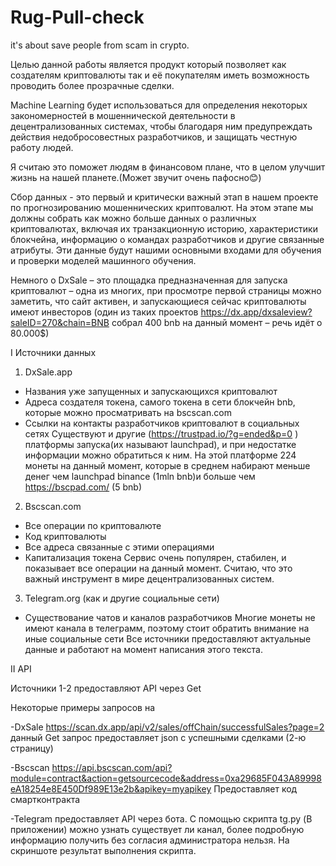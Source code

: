 # Rug-Pull-check
it's about save people from scam in crypto.

Целью данной работы является продукт который позволяет как создателям криптовалюты так и её покупателям иметь возможность проводить более прозрачные сделки.

Machine Learning будет использоваться для определения некоторых закономерностей в мошеннической деятельности в децентрализованных системах, чтобы благодаря ним предупреждать действия недобросовестных разработчиков, и защищать честную работу людей.

Я считаю это поможет людям в финансовом плане, что в целом улучшит жизнь на нашей планете.(Может звучит очень пафосно😊)

Сбор данных - это первый и критически важный этап в нашем проекте по прогнозированию мошеннических криптовалют. На этом этапе мы должны собрать как можно больше данных о различных криптовалютах, включая их транзакционную историю, характеристики блокчейна, информацию о командах разработчиков и другие связанные атрибуты. Эти данные будут нашими основными входами для обучения и проверки моделей машинного обучения.

Немного о DxSale – это площадка предназначенная для запуска криптовалют – одна из многих, при просмотре первой страницы можно заметить, что сайт активен, и запускающиеся сейчас криптовалюты имеют инвесторов (один из таких проектов https://dx.app/dxsaleview?saleID=270&chain=BNB собрал 400 bnb на данный момент – речь идёт о 80.000$)

I Источники данных
1.	DxSale.app
-	Названия уже запущенных и запускающихся криптовалют
-	Адреса создателя токена, самого токена в сети блокчейн bnb, которые можно просматривать на bscscan.com
-	Ссылки на контакты разработчиков криптовалют в социальных сетях	
Существуют и другие (https://trustpad.io/?g=ended&p=0 ) платформы запуска(их называют launchpad), и при недостатке информации можно обратиться к ним. На этой платформе 224 монеты на данный момент, которые в среднем набирают меньше денег чем launchpad binance (1mln bnb)и больше чем https://bscpad.com/ (5 bnb)
2.	Bscscan.com
-	Все операции по криптовалюте
-	Код криптовалюты
-	Все адреса связанные с этими операциями
-	Капитализация токена
Сервис очень популярен, стабилен, и показывает все операции на данный момент. Считаю, что это важный инструмент в мире децентрализованных систем.
3.	Telegram.org (как и другие социальные сети)
-	Существование чатов и каналов разработчиков
Многие монеты не имеют канала в телеграмм, поэтому стоит обратить внимание на иные социальные сети
Все источники предоставляют актуальные данные и работают на момент написания этого текста.

II API

Источники 1-2 предоставляют API через Get

Некоторые примеры запросов на

-DxSale
https://scan.dx.app/api/v2/sales/offChain/successfulSales?page=2
данный Get запрос предоставляет json с успешными сделками (2-ю страницу)

-Bscscan
https://api.bscscan.com/api?module=contract&action=getsourcecode&address=0xa29685F043A89998eA18254e8E450Df989E13e2b&apikey=myapikey
Предоставляет код смартконтракта

-Telegram предоставляет API через бота. С помощью скрипта tg.py (В приложении) можно узнать существует ли канал, более подробную информацию получить без согласия администратора нельзя. На скриншоте результат выполнения скрипта.
 


